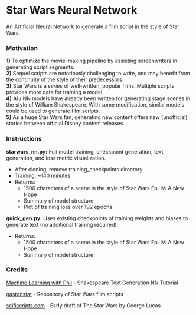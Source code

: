 # Star Wars Neural Network  
An Artificial Neural Network to generate a film script in the style of Star Wars.  

### Motivation  
**1)** To optimize the movie-making pipeline by assisting screenwriters in  generating script segments.  
**2)** Sequel scripts are notoriously challenging to write, and may benefit from the continuity of the style of their predecessors.  
**3)** Star Wars is a *series* of well-written, popular films. Multiple scripts provides more data for training a model.  
**4)** AI / NN models have already been written for generating stage scenes in the style of William Shakespeare. With some modification, similar models could be used to generate film scripts.  
**5)** As a huge Star Wars fan, generating new content offers new (unofficial) stories between official Disney content releases.

### Instructions  
**starwars_nn.py:** Full model training, checkpoint generation, text generation, and loss metric visualization.  
- After cloning, remove training_checkpoints directory
- Training: ~140 minutes
- Returns:  
  - 1500 characters of a scene in the style of Star Wars Ep. IV: A New Hope  
  - Summary of model structure
  - Plot of training loss over 192 epochs  

**quick_gen.py:** Uses existing checkpoints of training weights and biases to generate text (no additional training required)  
- Returns:  
  - 1500 characters of a scene in the style of Star Wars Ep. IV: A New Hope
  - Summary of model structure

### Credits  
[Machine Learning with Phil](https://www.youtube.com/watch?v=xs6dOWlpQbM&t=748s) - Shakespeare Text Generation NN Tutorial  

[gastonstat](https://github.com/gastonstat/StarWars) - Repository of Star Wars film scripts  

[scifiscripts.com](http://www.scifiscripts.com/scripts/swd1_5-74.txt) - Early draft of The Star Wars by George Lucas    

